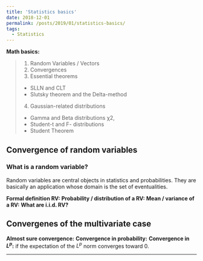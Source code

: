 ```yaml
---
title: 'Statistics basics'
date: 2018-12-01
permalink: /posts/2019/01/statistics-basics/
tags:
  - Statistics
---
```




**Math basics:**
> 1. Random Variables / Vectors
> 2. Convergences
> 3. Essential theorems
>  - SLLN and CLT
>  - Slutsky theorem and the Delta-method
> 4. Gaussian-related distributions
>  - Gamma and Beta distributions χ2,
>  - Student-t and F- distributions
>  - Student Theorem


## Convergence of random variables

### What is a random variable?

Random variables are central objects in statistics and probabilities. They are basically an application whose domain is the set of eventualities.

<b>Formal definition RV:</b>
<b>Probability / distribution of a RV:</b>
<b>Mean / variance of a RV:</b>
<b>What are i.i.d. RV?</b>

## Convergenes of the multivariate case

<b>Almost sure convergence:</b>
<b>Convergence in probability:</b>
<b>Convergence in $L^{p}$:</b> if the expectation of the $L^{p}$ norm converges toward 0.



------

